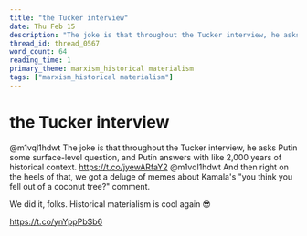 ```yaml
---
title: "the Tucker interview"
date: Thu Feb 15
description: "The joke is that throughout the Tucker interview, he asks Putin some surface-level question, and Putin answers with like 2,000 years of historical context."
thread_id: thread_0567
word_count: 64
reading_time: 1
primary_theme: marxism_historical materialism
tags: ["marxism_historical materialism"]
---
```


# the Tucker interview

@m1vql1hdwt The joke is that throughout the Tucker interview, he asks Putin some surface-level question, and Putin answers with like 2,000 years of historical context. https://t.co/jyewARfaY2 @m1vql1hdwt And then right on the heels of that, we got a deluge of memes about Kamala's "you think you fell out of a coconut tree?" comment. 

We did it, folks. Historical materialism is cool again 😎

https://t.co/ynYppPbSb6